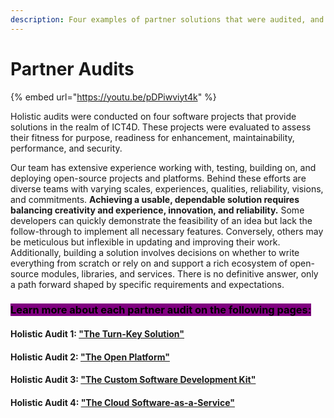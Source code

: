 ```yaml
---
description: Four examples of partner solutions that were audited, and what we learned
---
```


# Partner Audits

{% embed url="https://youtu.be/pDPiwviyt4k" %}

Holistic audits were conducted on four software projects that provide solutions in the realm of ICT4D. These projects were evaluated to assess their fitness for purpose, readiness for enhancement, maintainability, performance, and security.

Our team has extensive experience working with, testing, building on, and deploying open-source projects and platforms. Behind these efforts are diverse teams with varying scales, experiences, qualities, reliability, visions, and commitments. **Achieving a usable, dependable solution requires balancing creativity and experience, innovation, and reliability.** Some developers can quickly demonstrate the feasibility of an idea but lack the follow-through to implement all necessary features. Conversely, others may be meticulous but inflexible in updating and improving their work. Additionally, building a solution involves decisions on whether to write everything from scratch or rely on and support a rich ecosystem of open-source modules, libraries, and services. There is no definitive answer, only a path forward shaped by specific requirements and expectations.

### <mark style="background-color:purple;">Learn more about each partner audit on the following pages:</mark>&#x20;

#### Holistic Audit 1: ["The Turn-Key Solution"](audit-1-the-turn-key-solution.md)

#### Holistic Audit 2: ["The Open Platform"](audit-2-the-open-platform.md)

#### Holistic Audit 3: ["The Custom Software Development Kit"](audit-3-the-custom-software-development-kit.md)

#### Holistic Audit 4: ["The Cloud Software-as-a-Service"](audit-4-the-cloud-software-as-a-service.md)
